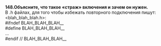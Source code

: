 **148.Объясните, что такое «страж» включения и зачем он нужен.**  
В .h файлах, для того чтобы избежать повторного подключения пишут:  
<blah_blah_blah.h>:  
#ifndef BLAH_BLAH_BLAH__  
#define BLAH_BLAH_BLAH__  
...  
#endif // BLAH_BLAH_BLAH__  
